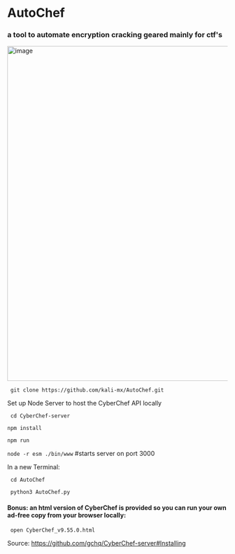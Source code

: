 # AutoChef 
### a tool to automate encryption cracking geared mainly for ctf's

<img width="765" alt="image" src="https://user-images.githubusercontent.com/76034874/218293544-9b355e4b-4a77-4848-b158-123b45d6f409.png">


` 
git clone https://github.com/kali-mx/AutoChef.git 
`

Set up Node Server to host the CyberChef API locally

` cd CyberChef-server`

`npm install`

`npm run`

`node -r esm ./bin/www`       #starts server on port 3000

In a new Terminal:

` cd AutoChef`

` python3 AutoChef.py`


#### Bonus: an html version of CyberChef is provided so you can run your own ad-free copy from your browser locally:
` open CyberChef_v9.55.0.html`


Source: https://github.com/gchq/CyberChef-server#Installing

